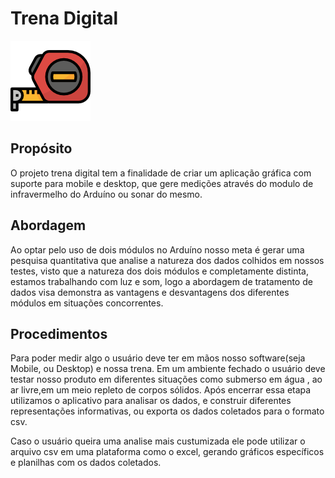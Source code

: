 # Trena Digital

![Trena](trena.png)

## Propósito  

O projeto trena digital tem a finalidade de criar um aplicação gráfica com suporte para mobile e desktop, 
que gere medições através do modulo de infravermelho do Arduíno ou sonar do mesmo.

## Abordagem 

Ao optar pelo uso de dois módulos no Arduíno nosso meta é gerar uma pesquisa quantitativa que analise a 
natureza dos dados colhidos em nossos testes, visto que a natureza dos dois módulos e completamente 
distinta, estamos trabalhando com luz e som, logo a abordagem de tratamento de dados visa demonstra as 
vantagens e desvantagens dos diferentes módulos em situações concorrentes.

## Procedimentos

Para poder medir algo o usuário deve ter em mãos nosso software(seja Mobile, ou Desktop) e nossa trena.
Em um ambiente fechado o usuário deve testar nosso produto em diferentes situações como submerso em água 
, ao ar livre,em um meio repleto de corpos sólidos. Após encerrar essa etapa utilizamos  o aplicativo 
para analisar os dados, e construir diferentes representações informativas,  ou exporta os dados 
coletados para o formato csv.

Caso o usuário queira uma analise mais custumizada ele pode utilizar o arquivo csv em uma plataforma como 
o excel, gerando gráficos específicos e planilhas com os dados coletados. 


